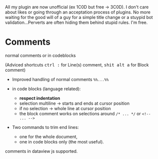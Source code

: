 All my plugin are now unofficial (ex 1C0D but free → 3C0D). I don't care about likes or going through an acceptation process of plugins. No more waiting for the good will of a guy for a simple title change or a stuypid bot validation...Perverts are often hiding them behind stupid rules.
I'm free.

# Comments

normal comments or in codeblocks

(Adviced shortcuts <kbd>ctrl :</kbd> for Line(s) comment, <kbd>shit alt a</kbd> for Block comment)

- Improved handling of normal comments `%%...%%`

- in code blocks (language related):  
  - **respect indentation**
  - selection multiline → starts and ends at cursor position
  - if no selection → whole line at cursor position
  - the block comment works on selections around `/* ... */` or `<!-- ... -->`

- Two commands to trim end lines: 
  - one for the whole document,     
  - one in code blocks only (the most useful).

comments in dataview js supported.